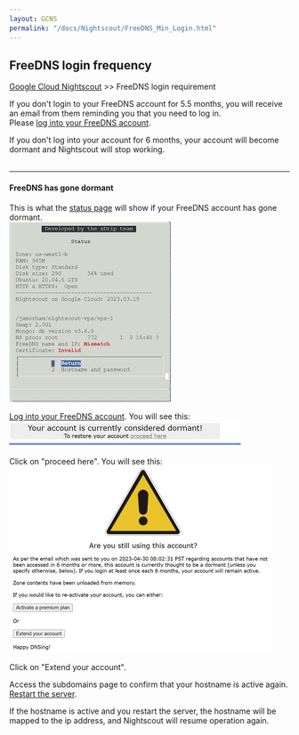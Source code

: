 ```yaml
---
layout: GCNS
permalink: "/docs/Nightscout/FreeDNS_Min_Login.html"
---
```


## FreeDNS login frequency
[Google Cloud Nightscout](./GoogleCloud.md) >> FreeDNS login requirement  
  
If you don't login to your FreeDNS account for 5.5 months, you will receive an email from them reminding you that you need to log in.  
Please [log into your FreeDNS account](./FreeDNS_Login.md).  
  
If you don't log into your account for 6 months, your account will become dormant and Nightscout will stop working.  
<br/>  
  
---  
  
#### **FreeDNS has gone dormant**  
This is what the [status page](./Status.md) will show if your FreeDNS account has gone dormant.  
![](./images/HostnameProblem.png)  
  
[Log into your FreeDNS account](./FreeDNS_Login.md).  You will see this:  
![](./images/DormantFreeDNS.png)  
  
Click on "proceed here".  You will see this:  
![](./images/AreYouStillUsingThisAccount.png)  
  
Click on "Extend your account".  
  
Access the subdomains page to confirm that your hostname is active again.  
[Restart the server](./Restart.md).  
  
If the hostname is active and you restart the server, the hostname will be mapped to the ip address, and Nightscout will resume operation again.  
  
